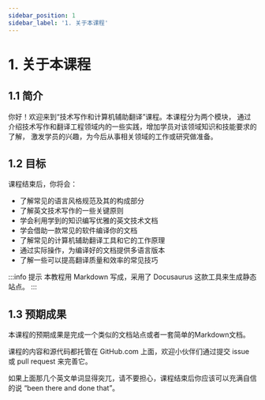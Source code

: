 ```yaml
---
sidebar_position: 1
sidebar_label: '1. 关于本课程'
---
```


# 1. 关于本课程

## 1.1 简介

你好！欢迎来到“技术写作和计算机辅助翻译”课程。本课程分为两个模块，
通过介绍技术写作和翻译工程领域内的一些实践，增加学员对该领域知识和技能要求的了解，
激发学员的兴趣，为今后从事相关领域的工作或研究做准备。

## 1.2 目标

课程结束后，你将会：

- 了解常见的语言风格规范及其的构成部分
- 了解英文技术写作的一些关键原则
- 学会利用学到的知识编写优雅的英文技术文档
- 学会借助一款常见的软件编译你的文档
- 了解常见的计算机辅助翻译工具和它的工作原理
- 通过实际操作，为编译好的文档提供多语言版本
- 了解一些可以提高翻译质量和效率的常见技巧

:::info 提示
本教程用 Markdown 写成，采用了 Docusaurus 这款工具来生成静态站点。
:::

## 1.3 预期成果

本课程的预期成果是完成一个类似的文档站点或者一套简单的Markdown文档。

课程的内容和源代码都托管在 GitHub.com 上面，欢迎小伙伴们通过提交 issue 或
pull request 来完善它。

如果上面那几个英文单词显得突兀，请不要担心，课程结束后你应该可以充满自信的说
“been there and done that”。
